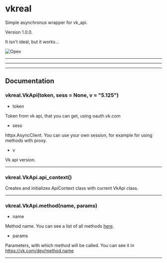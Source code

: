 # vkreal
Simple asynchronus wrapper for vk_api.

Version 1.0.0.

It isn't ideal, but it works...

![Орех](https://user-images.githubusercontent.com/65618248/112987857-d4a45600-916b-11eb-87a0-1e5a88e542ca.png "Орехус")

_____
_____
_____
## Documentation

### vkreal.VkApi(token, sess = None, v = "5.125")
- token

Token from vk api, that you can get, using oauth.vk.com
- sess

httpx.AsyncClient. You can use your own session, for example for using methods with proxy.
- v

Vk api version.
_______
### vkreal.VkApi.api_context()
Creates and initializes ApiContext class with current VkApi class.
_______
### vkreal.VkApi.method(name, params)
- name

Method name. You can see a list of all methods [here](https://vk.com/dev/methods).
- params

Parameters, with which method will be called.
You can see it in https://vk.com/dev/method.name
_______
